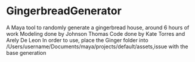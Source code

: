 # GingerbreadGenerator
A Maya tool to randomly generate a gingerbread house, around 6 hours of work
Modeling done by Johnson Thomas
Code done by Kate Torres and Arely De Leon
In order to use, place the Ginger folder into /Users/username/Documents/maya/projects/default/assets,issue with the base generation
